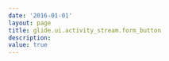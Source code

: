 ```yaml
---
date: '2016-01-01'
layout: page
title: glide.ui.activity_stream.form_button
description:  
value: true 
---
```

